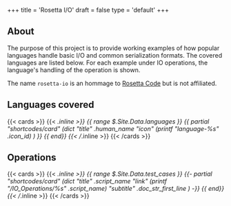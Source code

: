 +++
title = 'Rosetta I/O'
draft = false
type = 'default'
+++

## About

The purpose of this project is to provide working examples of how
popular languages handle basic I/O and common serialization formats. The
covered languages are listed below. For each example under IO
operations, the language's handling of the operation is shown.

The name `rosetta-io` is an hommage to [Rosetta
Code](https://rosettacode.org/wiki/Rosetta_Code) but is not affiliated.

## Languages covered
{{< cards >}}
  {{< _.inline >}}
    {{ range $.Site.Data.languages }}
      {{ partial "shortcodes/card" (dict
        "title"       .human_name
        "icon"        (printf "language-%s" .icon_id)
      ) }}
    {{ end}}
  {{< /_.inline >}}
{{< /cards >}}

## Operations

{{< cards >}}
  {{< _.inline >}}
    {{ range $.Site.Data.test_cases }}
      {{- partial "shortcodes/card" (dict
        "title"       .script_name
        "link"        (printf "/IO_Operations/%s" .script_name)
        "subtitle"    .doc_str_first_line
      ) -}}
    {{ end}}
  {{< /_.inline >}}
{{< /cards >}}
